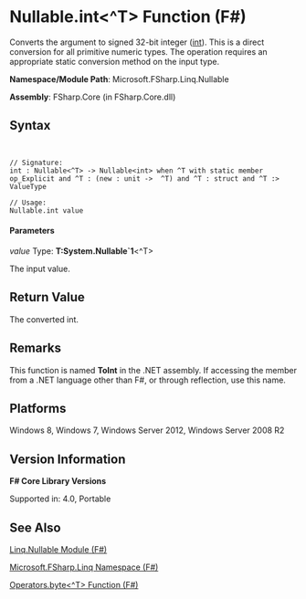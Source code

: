 # Nullable.int<^T> Function (F#)

Converts the argument to signed 32-bit integer ([int](http://msdn.microsoft.com/en-us/library/025d5455-3622-4ea5-9573-3ecbd4ee1375)). This is a direct conversion for all primitive numeric types. The operation requires an appropriate static conversion method on the input type.

**Namespace/Module Path**: Microsoft.FSharp.Linq.Nullable

**Assembly**: FSharp.Core (in FSharp.Core.dll)


## Syntax


```


// Signature:
int : Nullable<^T> -> Nullable<int> when ^T with static member op_Explicit and ^T : (new : unit ->  ^T) and ^T : struct and ^T :> ValueType

// Usage:
Nullable.int value

```



#### Parameters
*value*
Type: **T:System.Nullable&#96;1**&lt;^T&gt;


The input value.




## Return Value
The converted int.


## Remarks
This function is named **ToInt** in the .NET assembly. If accessing the member from a .NET language other than F#, or through reflection, use this name.


## Platforms
Windows 8, Windows 7, Windows Server 2012, Windows Server 2008 R2


## Version Information
**F# Core Library Versions**

Supported in: 4.0, Portable




## See Also
[Linq.Nullable Module &#40;F&#35;&#41;](Linq.Nullable-Module-%5BFSharp%5D.md)

[Microsoft.FSharp.Linq Namespace &#40;F&#35;&#41;](Microsoft.FSharp.Linq-Namespace-%5BFSharp%5D.md)

[Operators.byte&lt;^T&gt; Function (F#)](http://msdn.microsoft.com/en-us/library/b87dc8ce-d08f-4fec-b1c7-3fab94640902)

